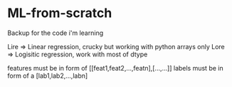 # ML-from-scratch
Backup for the code i'm learning

Lire => Linear regression, crucky but working with python arrays only
Lore => Logisitic regression, work with most of dtype

features must be in form of [[feat1,feat2,...,featn],[...,...]]
labels must be in form of a [lab1,lab2,...,labn]
